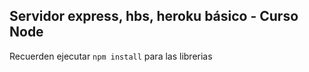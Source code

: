 ## Servidor express, hbs, heroku básico - Curso Node

Recuerden ejecutar ```npm install``` para las librerias